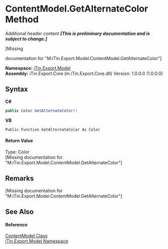 # ContentModel.GetAlternateColor Method 
Additional header content _**\[This is preliminary documentation and is subject to change.\]**_

\[Missing <summary> documentation for "M:iTin.Export.Model.ContentModel.GetAlternateColor"\]

**Namespace:**&nbsp;<a href="ef57ffcc-e95e-b212-5a46-9aa6f5a3511f">iTin.Export.Model</a><br />**Assembly:**&nbsp;iTin.Export.Core (in iTin.Export.Core.dll) Version: 1.0.0.0 (1.0.0.0)

## Syntax

**C#**<br />
``` C#
public Color GetAlternateColor()
```

**VB**<br />
``` VB
Public Function GetAlternateColor As Color
```


#### Return Value
Type: Color<br />\[Missing <returns> documentation for "M:iTin.Export.Model.ContentModel.GetAlternateColor"\]

## Remarks
\[Missing <remarks> documentation for "M:iTin.Export.Model.ContentModel.GetAlternateColor"\]

## See Also


#### Reference
<a href="181a21a1-8a68-a21c-90a4-a1fcca152ec1">ContentModel Class</a><br /><a href="ef57ffcc-e95e-b212-5a46-9aa6f5a3511f">iTin.Export.Model Namespace</a><br />
